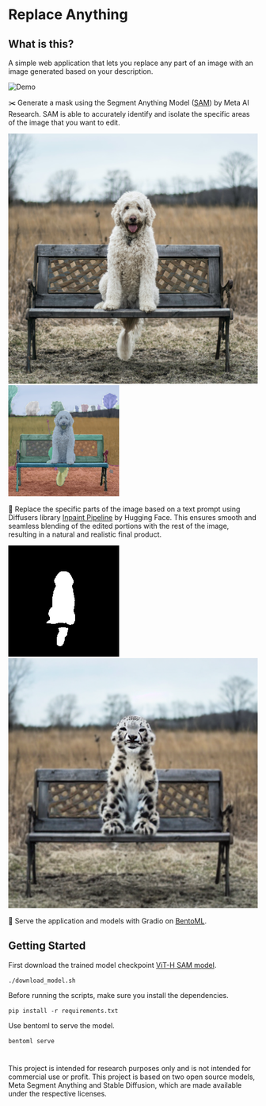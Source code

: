 # Replace Anything

## What is this?
A simple web application that lets you replace any part of an image with an image generated based on your description.

![Demo](./assets/demo.gif)

✂️ Generate a mask using the Segment Anything Model ([SAM](https://github.com/facebookresearch/segment-anything#getting-started)) by Meta AI Research. SAM is able to accurately identify and isolate the specific areas of the image that you want to edit.

![Original](./assets/original.png)
![Segmented](./assets/segmented.png)

🎨 Replace the specific parts of the image based on a text prompt using Diffusers library [Inpaint Pipeline](https://huggingface.co/docs/diffusers/main/en/api/pipelines/stable_diffusion/inpaint) by Hugging Face. This ensures smooth and seamless blending of the edited portions with the rest of the image, resulting in a natural and realistic final product.

![Mask](./assets/mask.png)
![Replaced](./assets/replaced.png)

🍱 Serve the application and models with Gradio on [BentoML](https://github.com/bentoml/BentoML).

## Getting Started
First download the trained model checkpoint [ViT-H SAM model](https://dl.fbaipublicfiles.com/segment_anything/sam_vit_h_4b8939.pth). 
```
./download_model.sh
```

Before running the scripts, make sure you install the dependencies.
```
pip install -r requirements.txt
```

Use bentoml to serve the model.
```
bentoml serve
```

#
This project is intended for research purposes only and is not intended for commercial use or profit. This project is based on two open source models, Meta Segment Anything and Stable Diffusion, which are made available under the respective licenses.
